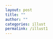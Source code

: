```yaml
---
layout: post
title: ""
author: ""
categories: illust
permalink: /illust1
---
```


<html lang="ja">
<head>
    <meta charset="UTF-8">
    <meta name="viewport" content="width=device-width, initial-scale=1.0">
    <title>写真とテキストのレイアウト</title>
    <style>
        .container {
            display: flex;
            flex-wrap: wrap;
            justify-content: space-between;
            margin-bottom: 20px;
        }
        .image-container {
            flex: 0 0 48%; /* 画像の幅を設定 */
            text-align: center;
            margin-bottom: 5px;
        }
        .text-container {
            flex: 0 0 52%; /* テキストの幅を設定 */
            margin-bottom: 10px;
        }
        img {
            width: 100%; /* 画像をコンテナ内で最大幅に調整 */
            height: auto;
        }
        .church-image {
            width: 80%; /* 教会の写真だけ幅を80%に設定 */
            height: auto;
        }
        .yuri-image {
            width: 120%; 
            height: auto;

        }
        .flavor-text {
            font-size: 16px;
            color: gray;
        }
         .flavor-text1 {
            font-size: 16px;
            color: gray;
            margin-top: 10px;
            padding: 10px; /* 文字周りの余白 */
            background-color: rgba(0, 0, 0, 0.03); /* 薄い黒背景 */
            padding: 10px;
            max-width: 530px; /* 左上と同じ幅に固定 */
        }
        .text-container1 {
            flex: 0 0 45%; /* テキストの幅を45%に設定 */
            margin-left: 30px; /* テキストを右にずらす */
            padding-left: 20px; /* 必要に応じてパディングを追加 */
        }
        img {
            max-width: 100%;
            height: auto;
        }
        .post-date {
            display: none; 
        }
        .title-text {
            font-size: 18px;
            font-weight: bold;
            text-align: center;
            margin-top: 10px;
        }
        
        
        
    </style>
</head>
<body>

    <div class="container">
        <div class="image-container">
            <img src="{{ site.github.url }}/assets/img/sannbika-1.png" alt="教会" class="church-image">
            <p class="title-text">【ゴスペルが聞こえる】</p>
        </div>
        <div class="text-container">
            <p class="flavor-text">
                &nbsp;&nbsp;目醒めたときの気分は最悪でしたが、あの時目にした情景が私の脳裏にこびりついて離れないのでした。
                夕陽をいっぱいに浴びたレースカーテンのような長く赤い髪が、私の視界の端で艶めかしく揺れていたのを鮮明に憶えています。<br>
                混濁した意識の中、彼女は両の手で私の頬を優しく包み込み、耳元で囁きました。<br>
                <br>「ぉkえり…なsい。また再会できtこと、喜ばしく思うわ。」<br>
                <br>「あなたを、待っていたの。」<br>
                <br>
                <br>「……」<br>
                <br>
                <br>
                &nbsp;&nbsp;私が落ち着くまでの間、彼女は可憐な笑みを浮かべたまま隣で寄り添ってくれました。<br>
                暫くして平衡感覚が戻ったので肩を借りてヨロヨロと立ち上がりました。<br>
                <br>
               「案内したい場所があるの。歩けそうかしら？」<br>
               <br>
                &nbsp;&nbsp;状況を飲み込めずに立ち尽くしていた私を暫く見つめたあと、彼女は踵を返し目的地まで歩き出しました。
               歩みを止めた彼女のほうをを見やると、視界の先には、木漏れ日に照らされた古びたチャペルが寂しそうに佇んでいました。<br>
            </p>
        </div>
    </div>

    <div class="container">
        <div class="text-container">
            <p class="flavor-text1">
                ツヅリ:<br>
                 &nbsp;&nbsp;&nbsp;&nbsp;&nbsp;&nbsp;&nbsp;&nbsp;&nbsp;&nbsp;&nbsp;&nbsp;&nbsp;&nbsp;&nbsp;ヨハナは私なんかと違って、なんだってそつなくこなしてみせる。<br>
                 &nbsp;&nbsp;&nbsp;&nbsp;&nbsp;&nbsp;&nbsp;&nbsp;&nbsp;&nbsp;&nbsp;&nbsp;&nbsp;&nbsp;&nbsp;私の空白が埋まる日は訪れるのだろうか？<br>
            </p>
        </div>
        <div class="image-container">
            <img src="{{ site.github.url }}/assets/img/yuri1.png" alt="百合" class="yuri-image">
            <p class="title-text">【少女性】</p>
        </div>
    </div>

    <div class="container">
        <div class="image-container">
            <img src="{{ site.github.url }}/assets/img/yuri2.png" alt="画像3">
            <p class="title-text">【少女性：爛れ】</p>
        </div>
        <div class="text-container1">
            <p class="flavor-text1">
                ツヅリ:<br>
                 &nbsp;&nbsp;&nbsp;&nbsp;&nbsp;&nbsp;&nbsp;&nbsp;&nbsp;&nbsp;&nbsp;&nbsp;&nbsp;&nbsp;&nbsp;風景が溶けていく。<br>
                 &nbsp;&nbsp;&nbsp;&nbsp;&nbsp;&nbsp;&nbsp;&nbsp;&nbsp;&nbsp;&nbsp;&nbsp;&nbsp;&nbsp;&nbsp;またあの匂いがした。<br>
                 &nbsp;&nbsp;&nbsp;&nbsp;&nbsp;&nbsp;&nbsp;&nbsp;&nbsp;&nbsp;&nbsp;&nbsp;&nbsp;&nbsp;&nbsp;瞼の奥で、彼女が静かに微笑んでいた。<br>
            </p>
        </div>
    </div>

</body>
</html>
